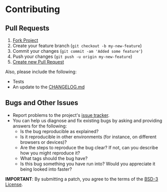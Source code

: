 # Contributing

## Pull Requests

1. [Fork Project](https://help.github.com/articles/fork-a-repo/)
2. Create your feature branch (`git checkout -b my-new-feature`)
3. Commit your changes (`git commit -am 'Added some feature'`)
4. Push your changes (`git push -u origin my-new-feature`)
5. [Create new Pull Request](https://help.github.com/articles/using-pull-requests/#initiating-the-pull-request)

Also, please include the following:

* Tests
* An update to the [CHANGELOG.md](CHANGELOG.MD)

## Bugs and Other Issues

* Report problems to the project's [issue tracker](https://github.com/radify/angular-http-auth/issues).
* You can help us diagnose and fix existing bugs by asking and providing answers for the following:
    * Is the bug reproducible as explained?
    * Is it reproducible in other environments (for instance, on different browsers or devices)?
    * Are the steps to reproduce the bug clear? If not, can you describe how you might reproduce it?
    * What tags should the bug have?
    * Is this bug something you have run into? Would you appreciate it being looked into faster?

**IMPORTANT**: By submitting a patch, you agree to the terms of the [BSD-3 License](LICENSE).
